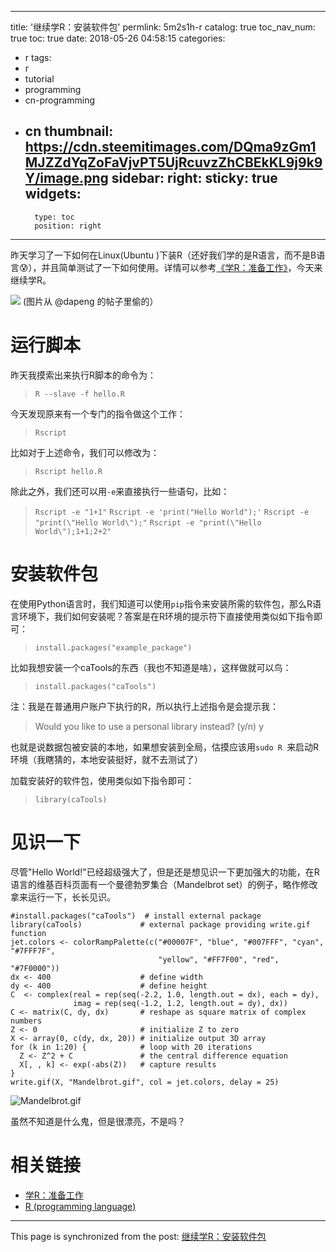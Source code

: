 
---
title: '继续学R：安装软件包'
permlink: 5m2s1h-r
catalog: true
toc_nav_num: true
toc: true
date: 2018-05-26 04:58:15
categories:
- r
tags:
- r
- tutorial
- programming
- cn-programming
- cn
thumbnail: https://cdn.steemitimages.com/DQma9zGm1MJZZdYqZoFaVjvPT5UjRcuvzZhCBEkKL9j9k9Y/image.png
sidebar:
    right:
        sticky: true
widgets:
    -
        type: toc
        position: right
---


昨天学习了一下如何在Linux(Ubuntu )下装R（还好我们学的是R语言，而不是B语言😰），并且简单测试了一下如何使用。详情可以参考[《学R：准备工作》](https://steemit.com/r/@oflyhigh/r)，今天来继续学R。

![](https://cdn.steemitimages.com/DQma9zGm1MJZZdYqZoFaVjvPT5UjRcuvzZhCBEkKL9j9k9Y/image.png)
(图片从 @dapeng 的帖子里偷的）

# 运行脚本

昨天我摸索出来执行R脚本的命令为：
>`R --slave -f hello.R`

今天发现原来有一个专门的指令做这个工作：
>`Rscript`

比如对于上述命令，我们可以修改为：
>`Rscript hello.R`

除此之外，我们还可以用`-e`来直接执行一些语句，比如：
>`Rscript -e "1+1"`
`Rscript -e 'print("Hello World");'`
`Rscript -e "print(\"Hello World\");"`
`Rscript -e "print(\"Hello World\");1+1;2+2"`

# 安装软件包

在使用Python语言时，我们知道可以使用`pip`指令来安装所需的软件包，那么R语言环境下，我们如何安装呢？答案是在R环境的提示符下直接使用类似如下指令即可：
>`install.packages("example_package")`

比如我想安装一个caTools的东西（我也不知道是啥），这样做就可以鸟：
>`install.packages("caTools")`

注：我是在普通用户账户下执行的R，所以执行上述指令是会提示我：
>Would you like to use a personal library instead?  (y/n) y

也就是说数据包被安装的本地，如果想安装到全局，估摸应该用`sudo R `来启动R环境（我瞎猜的，本地安装挺好，就不去测试了）

加载安装好的软件包，使用类似如下指令即可：
>`library(caTools)`

# 见识一下

尽管"Hello World!"已经超级强大了，但是还是想见识一下更加强大的功能，在R语言的维基百科页面有一个曼德勃罗集合（Mandelbrot set）的例子，略作修改拿来运行一下，长长见识。

```
#install.packages("caTools")  # install external package
library(caTools)             # external package providing write.gif function
jet.colors <- colorRampPalette(c("#00007F", "blue", "#007FFF", "cyan", "#7FFF7F",
                                 "yellow", "#FF7F00", "red", "#7F0000"))
dx <- 400                    # define width
dy <- 400                    # define height
C  <- complex(real = rep(seq(-2.2, 1.0, length.out = dx), each = dy),
              imag = rep(seq(-1.2, 1.2, length.out = dy), dx))
C <- matrix(C, dy, dx)       # reshape as square matrix of complex numbers
Z <- 0                       # initialize Z to zero
X <- array(0, c(dy, dx, 20)) # initialize output 3D array
for (k in 1:20) {            # loop with 20 iterations
  Z <- Z^2 + C               # the central difference equation
  X[, , k] <- exp(-abs(Z))   # capture results
}
write.gif(X, "Mandelbrot.gif", col = jet.colors, delay = 25)
```

![Mandelbrot.gif](https://cdn.steemitimages.com/DQmddxperCLjNdqCzAdgFTyhg6YNz5chzNZ65kL7sfvoZ7N/Mandelbrot.gif)

虽然不知道是什么鬼，但是很漂亮，不是吗？

# 相关链接

* [学R：准备工作](https://steemit.com/r/@oflyhigh/r)
* [R (programming language)](https://en.wikipedia.org/wiki/R_(programming_language))

- - -

This page is synchronized from the post: [继续学R：安装软件包](https://steemit.com/@oflyhigh/5m2s1h-r)

